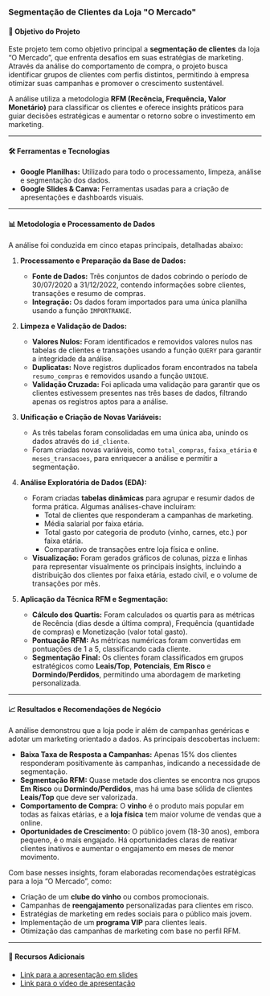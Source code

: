 ### Segmentação de Clientes da Loja "O Mercado"

#### 🎯 Objetivo do Projeto

Este projeto tem como objetivo principal a **segmentação de clientes** da loja “O Mercado”, que enfrenta desafios em suas estratégias de marketing. Através da análise do comportamento de compra, o projeto busca identificar grupos de clientes com perfis distintos, permitindo à empresa otimizar suas campanhas e promover o crescimento sustentável.

A análise utiliza a metodologia **RFM (Recência, Frequência, Valor Monetário)** para classificar os clientes e oferece insights práticos para guiar decisões estratégicas e aumentar o retorno sobre o investimento em marketing.

---

#### 🛠️ Ferramentas e Tecnologias

* **Google Planilhas:** Utilizado para todo o processamento, limpeza, análise e segmentação dos dados.
* **Google Slides & Canva:** Ferramentas usadas para a criação de apresentações e dashboards visuais.

---

#### 📊 Metodologia e Processamento de Dados

A análise foi conduzida em cinco etapas principais, detalhadas abaixo:

1.  **Processamento e Preparação da Base de Dados:**
    * **Fonte de Dados:** Três conjuntos de dados cobrindo o período de 30/07/2020 a 31/12/2022, contendo informações sobre clientes, transações e resumo de compras.
    * **Integração:** Os dados foram importados para uma única planilha usando a função `IMPORTRANGE`.

2.  **Limpeza e Validação de Dados:**
    * **Valores Nulos:** Foram identificados e removidos valores nulos nas tabelas de clientes e transações usando a função `QUERY` para garantir a integridade da análise.
    * **Duplicatas:** Nove registros duplicados foram encontrados na tabela `resumo_compras` e removidos usando a função `UNIQUE`.
    * **Validação Cruzada:** Foi aplicada uma validação para garantir que os clientes estivessem presentes nas três bases de dados, filtrando apenas os registros aptos para a análise.

3.  **Unificação e Criação de Novas Variáveis:**
    * As três tabelas foram consolidadas em uma única aba, unindo os dados através do `id_cliente`.
    * Foram criadas novas variáveis, como `total_compras`, `faixa_etária` e `meses_transacoes`, para enriquecer a análise e permitir a segmentação.

4.  **Análise Exploratória de Dados (EDA):**
    * Foram criadas **tabelas dinâmicas** para agrupar e resumir dados de forma prática. Algumas análises-chave incluíram:
        * Total de clientes que responderam a campanhas de marketing.
        * Média salarial por faixa etária.
        * Total gasto por categoria de produto (vinho, carnes, etc.) por faixa etária.
        * Comparativo de transações entre loja física e online.
    * **Visualização:** Foram gerados gráficos de colunas, pizza e linhas para representar visualmente os principais insights, incluindo a distribuição dos clientes por faixa etária, estado civil, e o volume de transações por mês.

5.  **Aplicação da Técnica RFM e Segmentação:**
    * **Cálculo dos Quartis:** Foram calculados os quartis para as métricas de Recência (dias desde a última compra), Frequência (quantidade de compras) e Monetização (valor total gasto).
    * **Pontuação RFM:** As métricas numéricas foram convertidas em pontuações de 1 a 5, classificando cada cliente.
    * **Segmentação Final:** Os clientes foram classificados em grupos estratégicos como **Leais/Top**, **Potenciais**, **Em Risco** e **Dormindo/Perdidos**, permitindo uma abordagem de marketing personalizada.

---

#### 📈 Resultados e Recomendações de Negócio

A análise demonstrou que a loja pode ir além de campanhas genéricas e adotar um marketing orientado a dados. As principais descobertas incluem:

* **Baixa Taxa de Resposta a Campanhas:** Apenas 15% dos clientes responderam positivamente às campanhas, indicando a necessidade de segmentação.
* **Segmentação RFM:** Quase metade dos clientes se encontra nos grupos **Em Risco** ou **Dormindo/Perdidos**, mas há uma base sólida de clientes **Leais/Top** que deve ser valorizada.
* **Comportamento de Compra:** O **vinho** é o produto mais popular em todas as faixas etárias, e a **loja física** tem maior volume de vendas que a online.
* **Oportunidades de Crescimento:** O público jovem (18-30 anos), embora pequeno, é o mais engajado. Há oportunidades claras de reativar clientes inativos e aumentar o engajamento em meses de menor movimento.

Com base nesses insights, foram elaboradas recomendações estratégicas para a loja “O Mercado”, como:
* Criação de um **clube do vinho** ou combos promocionais.
* Campanhas de **reengajamento** personalizadas para clientes em risco.
* Estratégias de marketing em redes sociais para o público mais jovem.
* Implementação de um **programa VIP** para clientes leais.
* Otimização das campanhas de marketing com base no perfil RFM.

---

#### 🔗 Recursos Adicionais

* [Link para a apresentação em slides](https://drive.google.com/file/d/15ZwA4dP7f1ktfFKFyB7rG-1GqcAakkO1/view?usp=drive_link)
* [Link para o vídeo de apresentação](https://drive.google.com/file/d/1GCNB4sbNFCWE5_pqZWBus_4U4Xq5akUJ/view?usp=drive_link)
